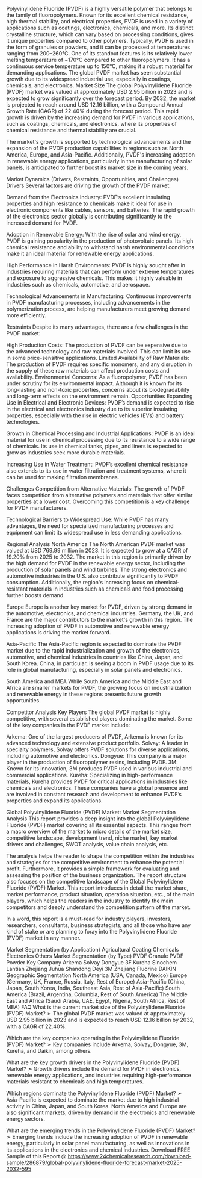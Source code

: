 Polyvinylidene Fluoride (PVDF) is a highly versatile polymer that belongs to the family of fluoropolymers. Known for its excellent chemical resistance, high thermal stability, and electrical properties, PVDF is used in a variety of applications such as coatings, electronics, chemicals, and more. Its distinct crystalline structure, which can vary based on processing conditions, gives it unique properties compared to other polymers.
Typically, PVDF is used in the form of granules or powders, and it can be processed at temperatures ranging from 200–260°C. One of its standout features is its relatively lower melting temperature of ~170°C compared to other fluoropolymers. It has a continuous service temperature up to 150°C, making it a robust material for demanding applications. The global PVDF market has seen substantial growth due to its widespread industrial use, especially in coatings, chemicals, and electronics.
Market Size
The global Polyvinylidene Fluoride (PVDF) market was valued at approximately USD 2.95 billion in 2023 and is expected to grow significantly over the forecast period. By 2032, the market is projected to reach around USD 12.16 billion, with a Compound Annual Growth Rate (CAGR) of 22.40% during the forecast period. This rapid growth is driven by the increasing demand for PVDF in various applications, such as coatings, chemicals, and electronics, where its properties of chemical resistance and thermal stability are crucial.

The market's growth is supported by technological advancements and the expansion of the PVDF production capabilities in regions such as North America, Europe, and Asia-Pacific. Additionally, PVDF's increasing adoption in renewable energy applications, particularly in the manufacturing of solar panels, is anticipated to further boost its market size in the coming years.

Market Dynamics (Drivers, Restraints, Opportunities, and Challenges)
Drivers
Several factors are driving the growth of the PVDF market:

Demand from the Electronics Industry: PVDF’s excellent insulating properties and high resistance to chemicals make it ideal for use in electronic components like cables, sensors, and batteries. The rapid growth of the electronics sector globally is contributing significantly to the increased demand for PVDF.

Adoption in Renewable Energy: With the rise of solar and wind energy, PVDF is gaining popularity in the production of photovoltaic panels. Its high chemical resistance and ability to withstand harsh environmental conditions make it an ideal material for renewable energy applications.

High Performance in Harsh Environments: PVDF is highly sought after in industries requiring materials that can perform under extreme temperatures and exposure to aggressive chemicals. This makes it highly valuable in industries such as chemicals, automotive, and aerospace.

Technological Advancements in Manufacturing: Continuous improvements in PVDF manufacturing processes, including advancements in the polymerization process, are helping manufacturers meet growing demand more efficiently.

Restraints
Despite its many advantages, there are a few challenges in the PVDF market:

High Production Costs: The production of PVDF can be expensive due to the advanced technology and raw materials involved. This can limit its use in some price-sensitive applications.
Limited Availability of Raw Materials: The production of PVDF requires specific monomers, and any disruption in the supply of these raw materials can affect production costs and availability.
Environmental Concerns: As a fluoropolymer, PVDF has been under scrutiny for its environmental impact. Although it is known for its long-lasting and non-toxic properties, concerns about its biodegradability and long-term effects on the environment remain.
Opportunities
Expanding Use in Electrical and Electronic Devices: PVDF’s demand is expected to rise in the electrical and electronics industry due to its superior insulating properties, especially with the rise in electric vehicles (EVs) and battery technologies.

Growth in Chemical Processing and Industrial Applications: PVDF is an ideal material for use in chemical processing due to its resistance to a wide range of chemicals. Its use in chemical tanks, pipes, and liners is expected to grow as industries seek more durable materials.

Increasing Use in Water Treatment: PVDF’s excellent chemical resistance also extends to its use in water filtration and treatment systems, where it can be used for making filtration membranes.

Challenges
Competition from Alternative Materials: The growth of PVDF faces competition from alternative polymers and materials that offer similar properties at a lower cost. Overcoming this competition is a key challenge for PVDF manufacturers.

Technological Barriers to Widespread Use: While PVDF has many advantages, the need for specialized manufacturing processes and equipment can limit its widespread use in less demanding applications.

Regional Analysis
North America
The North American PVDF market was valued at USD 769.99 million in 2023. It is expected to grow at a CAGR of 19.20% from 2025 to 2032. The market in this region is primarily driven by the high demand for PVDF in the renewable energy sector, including the production of solar panels and wind turbines. The strong electronics and automotive industries in the U.S. also contribute significantly to PVDF consumption. Additionally, the region's increasing focus on chemical-resistant materials in industries such as chemicals and food processing further boosts demand.

Europe
Europe is another key market for PVDF, driven by strong demand in the automotive, electronics, and chemical industries. Germany, the UK, and France are the major contributors to the market's growth in this region. The increasing adoption of PVDF in automotive and renewable energy applications is driving the market forward.

Asia-Pacific
The Asia-Pacific region is expected to dominate the PVDF market due to the rapid industrialization and growth of the electronics, automotive, and chemical industries in countries like China, Japan, and South Korea. China, in particular, is seeing a boom in PVDF usage due to its role in global manufacturing, especially in solar panels and electronics.

South America and MEA
While South America and the Middle East and Africa are smaller markets for PVDF, the growing focus on industrialization and renewable energy in these regions presents future growth opportunities.

Competitor Analysis
Key Players
The global PVDF market is highly competitive, with several established players dominating the market. Some of the key companies in the PVDF market include:

Arkema: One of the largest producers of PVDF, Arkema is known for its advanced technology and extensive product portfolio.
Solvay: A leader in specialty polymers, Solvay offers PVDF solutions for diverse applications, including automotive and electronics.
Dongyue: This company is a major player in the production of fluoropolymer resins, including PVDF.
3M: Known for its innovation, 3M produces PVDF used in various industrial and commercial applications.
Kureha: Specializing in high-performance materials, Kureha provides PVDF for critical applications in industries like chemicals and electronics.
These companies have a global presence and are involved in constant research and development to enhance PVDF’s properties and expand its applications.

Global Polyvinylidene Fluoride (PVDF) Market: Market Segmentation Analysis
This report provides a deep insight into the global Polyvinylidene Fluoride (PVDF) market covering all its essential aspects. This ranges from a macro overview of the market to micro details of the market size, competitive landscape, development trend, niche market, key market drivers and challenges, SWOT analysis, value chain analysis, etc.

The analysis helps the reader to shape the competition within the industries and strategies for the competitive environment to enhance the potential profit. Furthermore, it provides a simple framework for evaluating and assessing the position of the business organization. The report structure also focuses on the competitive landscape of the Global Polyvinylidene Fluoride (PVDF) Market. This report introduces in detail the market share, market performance, product situation, operation situation, etc., of the main players, which helps the readers in the industry to identify the main competitors and deeply understand the competition pattern of the market.

In a word, this report is a must-read for industry players, investors, researchers, consultants, business strategists, and all those who have any kind of stake or are planning to foray into the Polyvinylidene Fluoride (PVDF) market in any manner.

Market Segmentation (by Application)
Agricultural Coating
Chemicals
Electronics
Others
Market Segmentation (by Type)
PVDF Granule
PVDF Powder
Key Company
Arkema
Solvay
Dongyue
3F
Kureha
Sinochem Lantian
Zhejiang Juhua
Shandong Deyi
3M
Zhejiang Fluorine
DAIKIN
Geographic Segmentation
North America (USA, Canada, Mexico)
Europe (Germany, UK, France, Russia, Italy, Rest of Europe)
Asia-Pacific (China, Japan, South Korea, India, Southeast Asia, Rest of Asia-Pacific)
South America (Brazil, Argentina, Columbia, Rest of South America)
The Middle East and Africa (Saudi Arabia, UAE, Egypt, Nigeria, South Africa, Rest of MEA)
FAQ 
What is the current market size of the Polyvinylidene Fluoride (PVDF) Market?
➣ The global PVDF market was valued at approximately USD 2.95 billion in 2023 and is expected to reach USD 12.16 billion by 2032, with a CAGR of 22.40%.

Which are the key companies operating in the Polyvinylidene Fluoride (PVDF) Market?
➣ Key companies include Arkema, Solvay, Dongyue, 3M, Kureha, and Daikin, among others.

What are the key growth drivers in the Polyvinylidene Fluoride (PVDF) Market?
➣ Growth drivers include the demand for PVDF in electronics, renewable energy applications, and industries requiring high-performance materials resistant to chemicals and high temperatures.

Which regions dominate the Polyvinylidene Fluoride (PVDF) Market?
➣ Asia-Pacific is expected to dominate the market due to high industrial activity in China, Japan, and South Korea. North America and Europe are also significant markets, driven by demand in the electronics and renewable energy sectors.

What are the emerging trends in the Polyvinylidene Fluoride (PVDF) Market?
➣ Emerging trends include the increasing adoption of PVDF in renewable energy, particularly in solar panel manufacturing, as well as innovations in its applications in the electronics and chemical industries.
Download FREE Sample of this Report @ https://www.24chemicalresearch.com/download-sample/286879/global-polyvinylidene-fluoride-forecast-market-2025-2032-595
